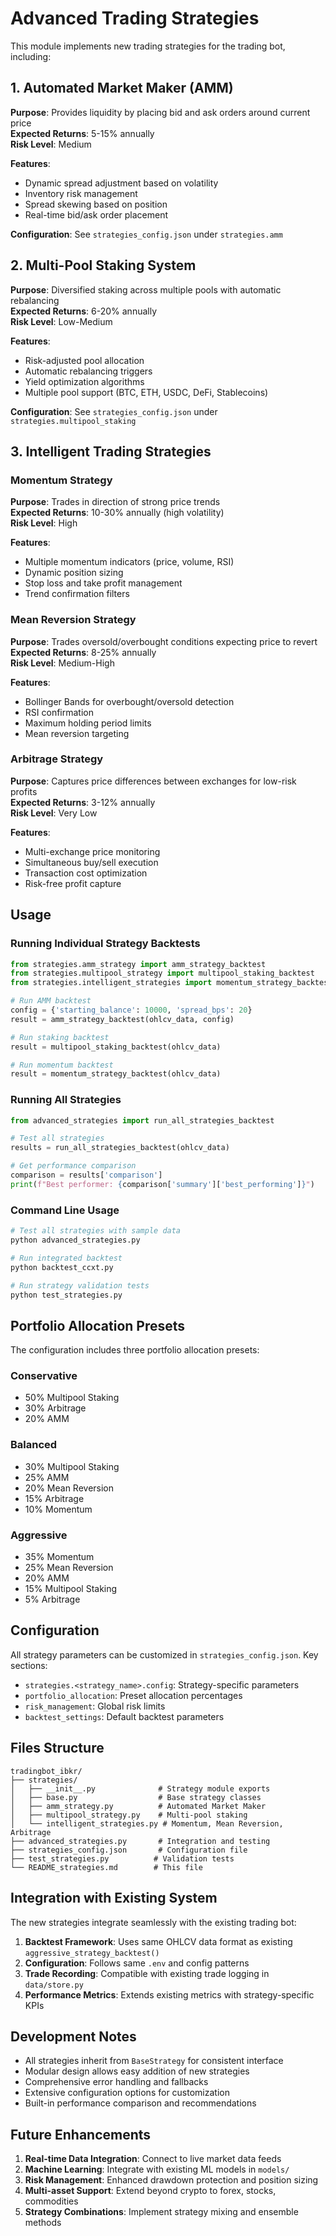 # Advanced Trading Strategies

This module implements new trading strategies for the trading bot, including:

## 1. Automated Market Maker (AMM)
**Purpose**: Provides liquidity by placing bid and ask orders around current price  
**Expected Returns**: 5-15% annually  
**Risk Level**: Medium

**Features**:
- Dynamic spread adjustment based on volatility
- Inventory risk management 
- Spread skewing based on position
- Real-time bid/ask order placement

**Configuration**: See `strategies_config.json` under `strategies.amm`

## 2. Multi-Pool Staking System  
**Purpose**: Diversified staking across multiple pools with automatic rebalancing  
**Expected Returns**: 6-20% annually  
**Risk Level**: Low-Medium

**Features**:
- Risk-adjusted pool allocation
- Automatic rebalancing triggers
- Yield optimization algorithms
- Multiple pool support (BTC, ETH, USDC, DeFi, Stablecoins)

**Configuration**: See `strategies_config.json` under `strategies.multipool_staking`

## 3. Intelligent Trading Strategies

### Momentum Strategy
**Purpose**: Trades in direction of strong price trends  
**Expected Returns**: 10-30% annually (high volatility)  
**Risk Level**: High

**Features**:
- Multiple momentum indicators (price, volume, RSI)
- Dynamic position sizing
- Stop loss and take profit management
- Trend confirmation filters

### Mean Reversion Strategy  
**Purpose**: Trades oversold/overbought conditions expecting price to revert  
**Expected Returns**: 8-25% annually  
**Risk Level**: Medium-High

**Features**:
- Bollinger Bands for overbought/oversold detection
- RSI confirmation
- Maximum holding period limits
- Mean reversion targeting

### Arbitrage Strategy
**Purpose**: Captures price differences between exchanges for low-risk profits  
**Expected Returns**: 3-12% annually  
**Risk Level**: Very Low

**Features**:
- Multi-exchange price monitoring
- Simultaneous buy/sell execution
- Transaction cost optimization
- Risk-free profit capture

## Usage

### Running Individual Strategy Backtests

```python
from strategies.amm_strategy import amm_strategy_backtest
from strategies.multipool_strategy import multipool_staking_backtest
from strategies.intelligent_strategies import momentum_strategy_backtest

# Run AMM backtest
config = {'starting_balance': 10000, 'spread_bps': 20}
result = amm_strategy_backtest(ohlcv_data, config)

# Run staking backtest  
result = multipool_staking_backtest(ohlcv_data)

# Run momentum backtest
result = momentum_strategy_backtest(ohlcv_data)
```

### Running All Strategies

```python
from advanced_strategies import run_all_strategies_backtest

# Test all strategies
results = run_all_strategies_backtest(ohlcv_data)

# Get performance comparison
comparison = results['comparison']
print(f"Best performer: {comparison['summary']['best_performing']}")
```

### Command Line Usage

```bash
# Test all strategies with sample data
python advanced_strategies.py

# Run integrated backtest
python backtest_ccxt.py

# Run strategy validation tests
python test_strategies.py
```

## Portfolio Allocation Presets

The configuration includes three portfolio allocation presets:

### Conservative
- 50% Multipool Staking
- 30% Arbitrage  
- 20% AMM

### Balanced
- 30% Multipool Staking
- 25% AMM
- 20% Mean Reversion
- 15% Arbitrage
- 10% Momentum

### Aggressive  
- 35% Momentum
- 25% Mean Reversion
- 20% AMM
- 15% Multipool Staking
- 5% Arbitrage

## Configuration

All strategy parameters can be customized in `strategies_config.json`. Key sections:

- `strategies.<strategy_name>.config`: Strategy-specific parameters
- `portfolio_allocation`: Preset allocation percentages
- `risk_management`: Global risk limits
- `backtest_settings`: Default backtest parameters

## Files Structure

```
tradingbot_ibkr/
├── strategies/
│   ├── __init__.py              # Strategy module exports
│   ├── base.py                  # Base strategy classes
│   ├── amm_strategy.py          # Automated Market Maker
│   ├── multipool_strategy.py    # Multi-pool staking
│   └── intelligent_strategies.py # Momentum, Mean Reversion, Arbitrage
├── advanced_strategies.py       # Integration and testing
├── strategies_config.json       # Configuration file
├── test_strategies.py          # Validation tests
└── README_strategies.md        # This file
```

## Integration with Existing System

The new strategies integrate seamlessly with the existing trading bot:

1. **Backtest Framework**: Uses same OHLCV data format as existing `aggressive_strategy_backtest()`
2. **Configuration**: Follows same `.env` and config patterns  
3. **Trade Recording**: Compatible with existing trade logging in `data/store.py`
4. **Performance Metrics**: Extends existing metrics with strategy-specific KPIs

## Development Notes

- All strategies inherit from `BaseStrategy` for consistent interface
- Modular design allows easy addition of new strategies
- Comprehensive error handling and fallbacks
- Extensive configuration options for customization
- Built-in performance comparison and recommendations

## Future Enhancements

1. **Real-time Data Integration**: Connect to live market data feeds
2. **Machine Learning**: Integrate with existing ML models in `models/`
3. **Risk Management**: Enhanced drawdown protection and position sizing
4. **Multi-asset Support**: Extend beyond crypto to forex, stocks, commodities
5. **Strategy Combinations**: Implement strategy mixing and ensemble methods